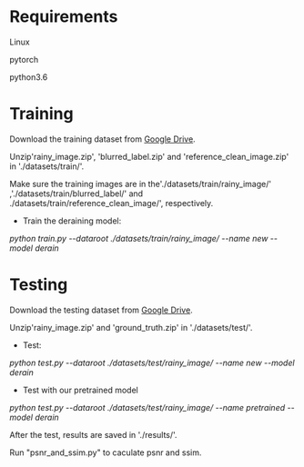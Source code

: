 Requirements
========

Linux

pytorch

python3.6


Training
======

Download the training dataset from [Google Drive](https://drive.google.com/drive/folders/1Zhi3nYUdhfBFRpcJzvlBS3-XEgDsCfLc).

Unzip'rainy_image.zip', 'blurred_label.zip' and 'reference_clean_image.zip' in './datasets/train/'. 

Make sure the training images are in the'./datasets/train/rainy_image/' ,'./datasets/train/blurred_label/' and ./datasets/train/reference_clean_image/', respectively.

- Train the deraining model:

*python train.py --dataroot ./datasets/train/rainy_image/ --name new --model derain*


Testing
=======

Download the testing dataset from [Google Drive](https://drive.google.com/drive/folders/1ps9u1KyI_W0c0hJaZ_gKWwG8hJgd7KKA).

Unzip'rainy_image.zip' and 'ground_truth.zip' in './datasets/test/'.

- Test:

*python test.py --dataroot ./datasets/test/rainy_image/ --name new --model derain*

- Test with our pretrained model

*python test.py --dataroot ./datasets/test/rainy_image/ --name pretrained --model derain*

After the test, results are saved in './results/'.

Run "psnr_and_ssim.py" to caculate psnr and ssim.
